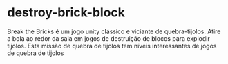 # destroy-brick-block
Break the Bricks é um jogo unity clássico e viciante de quebra-tijolos. Atire a bola ao redor da sala em jogos de destruição de blocos para explodir tijolos. Esta missão de quebra de tijolos tem níveis interessantes de jogos de quebra de tijolos  
 
 
 
